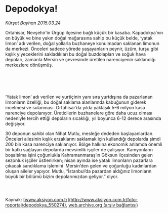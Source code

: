 # Depodokya!

*Kürşat Bayhan 2015.03.24*

<div class="pNewsDetailMainContent" itemprop="articleBody">
 <p>
  Ortahisar, Nevşehir’in Ürgüp ilçesine bağlı küçük bir kasaba. Kapadokya’nın en büyük ve bine yakın doğal mağarasına sahip bu küçük belde, ‘yatak limon’ adı verilen, doğal yollarla buzhaneye konulmadan saklanan limonun da merkezi. Önceleri sadece yörede yaşayanların peynir, üzüm, turşu gibi kışlık yiyeceklerini sakladıkları bu doğal buzdolapları ve soğuk hava depoları, zamanla Mersin ve çevresinde üretilen narenciyenin saklandığı merkezlere dönüşmüş.
 </p>
 <p>
  <img alt="" src="http://web.archive.org/web/20150801031131im_/http://medya.aksiyon.com.tr//aksiyon/2015/03/24/566690.jpg "/>
 </p>
 <p>
  <img alt="" src="http://web.archive.org/web/20150801031131im_/http://medya.aksiyon.com.tr//aksiyon/2015/03/24/566691.jpg "/>
 </p>
 <p>
  <img alt="" src="http://web.archive.org/web/20150801031131im_/http://medya.aksiyon.com.tr//aksiyon/2015/03/24/566692.jpg "/>
 </p>
 <p>
  <img alt="" src="http://web.archive.org/web/20150801031131im_/http://medya.aksiyon.com.tr//aksiyon/2015/03/24/566693.jpg "/>
 </p>
 <p>
  <img alt="" src="http://web.archive.org/web/20150801031131im_/http://medya.aksiyon.com.tr//aksiyon/2015/03/24/566694.jpg "/>
 </p>
 <p>
  ‘Yatak limon’ adı verilen ve yurtiçinin yanı sıra yurtdışına da pazarlanan limonların özelliği, bu doğal saklama alanlarında kabuğunun giderek incelmesi ve sulanması. Ortahisar’da yılda yaklaşık 5-6 milyon kasa narenciye depolanıyor. Üreticilerin buzhanelere göre daha ucuz olması nedeniyle tercih ettiği depoların sıcaklığı, yıl boyunca 6-12 derece arasında değişiyor.
 </p>
 <p>
  30 deponun sahibi olan Nihat Mutlu, mesleğe dededen başlayanlardan. Önceleri ailesinin kışlık erzaklarını saklamak için kullandığı depolarda şimdi 200 bin kasa narenciye saklanıyor. Bölge halkına ekonomik anlamda önemli bir katkı sağlayan depolarda mevsimlik işçiler de çalışıyor. Kamyonların boşaltılma işini çoğunlukla Kahramanmaraş’ın Göksun ilçesinden gelen sezonluk işçiler üstlenirken; nisan ayında ise yatak limonların pazarlara çıkacak sandıklama işlemini  Mersin’den gelen ve çoğunluğu kadınlardan oluşan aileler yapıyor. Mutlu, “İstanbul’da pazardan aldığınız limonların büyük bir bölümü bizim depolarımızdan geliyor.” diyor.
 </p>
 <p>
 </p>
 <p>
  <img alt="" src="http://web.archive.org/web/20150801031131im_/http://medya.aksiyon.com.tr//aksiyon/2015/03/24/566689.jpg "/>
 </p>
 <p>
  <img alt="" src="http://web.archive.org/web/20150801031131im_/http://medya.aksiyon.com.tr//aksiyon/2015/03/24/566695.jpg "/>
 </p>
 <p>
  <img alt="" src="http://web.archive.org/web/20150801031131im_/http://medya.aksiyon.com.tr//aksiyon/2015/03/24/566696.jpg "/>
 </p>
</div>


Kaynak: [www.aksiyon.com.tr](http://www.aksiyon.com.tr/foto-roportaj/depodokya_550274), [web.archive.org (arşiv bağlantısı)](http://web.archive.org/web/20150801031131/http://www.aksiyon.com.tr/foto-roportaj/depodokya_550274)
